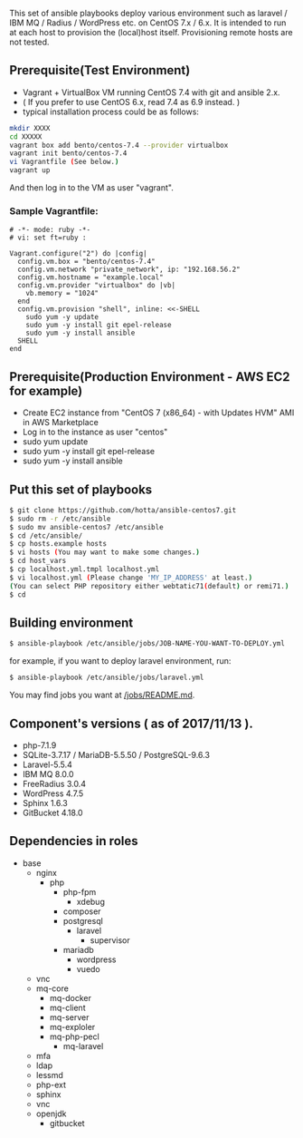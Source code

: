 This set of ansible playbooks deploy various environment such as laravel / IBM MQ / Radius / WordPress etc. on CentOS 7.x / 6.x. It is intended to run at each host to provision the (local)host itself. Provisioning remote hosts are not tested.

## Prerequisite(Test Environment)

- Vagrant + VirtualBox VM running CentOS 7.4 with git and ansible 2.x.
- ( If you prefer to use CentOS 6.x, read 7.4 as 6.9 instead. )
- typical installation process could be as follows:

```bash
mkdir XXXX
cd XXXXX
vagrant box add bento/centos-7.4 --provider virtualbox
vagrant init bento/centos-7.4
vi Vagrantfile (See below.)
vagrant up
```
And then log in to the VM as user "vagrant".

### Sample Vagrantfile:

```Vagrantfile
# -*- mode: ruby -*-
# vi: set ft=ruby :

Vagrant.configure("2") do |config|
  config.vm.box = "bento/centos-7.4"
  config.vm.network "private_network", ip: "192.168.56.2"
  config.vm.hostname = "example.local"
  config.vm.provider "virtualbox" do |vb|
    vb.memory = "1024"
  end
  config.vm.provision "shell", inline: <<-SHELL
    sudo yum -y update
    sudo yum -y install git epel-release
    sudo yum -y install ansible
  SHELL
end
```

## Prerequisite(Production Environment - AWS EC2 for example)

- Create EC2 instance from "CentOS 7 (x86_64) - with Updates HVM" AMI in AWS Marketplace 
- Log in to the instance as user "centos"
- sudo yum update
- sudo yum -y install git epel-release
- sudo yum -y install ansible

## Put this set of playbooks

```bash
$ git clone https://github.com/hotta/ansible-centos7.git
$ sudo rm -r /etc/ansible
$ sudo mv ansible-centos7 /etc/ansible
$ cd /etc/ansible/
$ cp hosts.example hosts
$ vi hosts (You may want to make some changes.)
$ cd host_vars
$ cp localhost.yml.tmpl localhost.yml
$ vi localhost.yml (Please change 'MY_IP_ADDRESS' at least.)
(You can select PHP repository either webtatic71(default) or remi71.)
$ cd
```

## Building environment 

```bash
$ ansible-playbook /etc/ansible/jobs/JOB-NAME-YOU-WANT-TO-DEPLOY.yml
```

for example, if you want to deploy laravel environment, run:

```bash
$ ansible-playbook /etc/ansible/jobs/laravel.yml
```

You may find jobs you want at [/jobs/README.md](https://github.com/hotta/ansible-centos7/tree/master/jobs).

## Component's versions ( as of 2017/11/13 ).

- php-7.1.9
- SQLite-3.7.17 / MariaDB-5.5.50 / PostgreSQL-9.6.3
- Laravel-5.5.4
- IBM MQ 8.0.0
- FreeRadius 3.0.4
- WordPress 4.7.5
- Sphinx 1.6.3
- GitBucket 4.18.0

## Dependencies in roles

- base
  - nginx
    - php
      - php-fpm
        - xdebug
      - composer
      - postgresql
        - laravel
          - supervisor
      - mariadb
        - wordpress
        - vuedo
  - vnc
  - mq-core
    - mq-docker
    - mq-client
    - mq-server
    - mq-exploler
    - mq-php-pecl
      - mq-laravel
  - mfa
  - ldap
  - lessmd
  - php-ext
  - sphinx
  - vnc
  - openjdk
    - gitbucket

